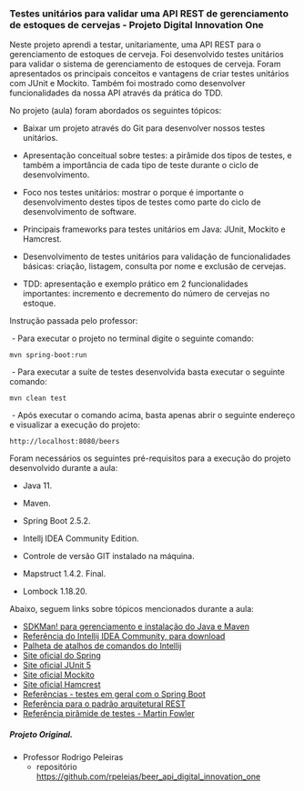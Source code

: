 <h3> Testes unitários para validar uma API REST de gerenciamento de estoques de cervejas - Projeto Digital Innovation One</h3> 



Neste projeto aprendi a testar, unitariamente, uma API REST para o gerenciamento de estoques de cerveja. Foi desenvolvido testes unitários para validar o  sistema de gerenciamento de estoques de cerveja. Foram apresentados os principais conceitos e vantagens de criar testes unitários com JUnit e Mockito. Também  foi mostrado como desenvolver funcionalidades da nossa API através da prática do TDD.

No projeto (aula)  foram abordados os seguintes tópicos:

- Baixar um projeto através do Git para desenvolver nossos testes unitários.

- Apresentação conceitual sobre testes: a pirâmide dos tipos de testes, e também a importância de cada tipo de teste durante o ciclo de desenvolvimento.

- Foco nos testes unitários: mostrar o porque é importante o desenvolvimento destes tipos de testes como parte do ciclo de desenvolvimento de software.

- Principais frameworks para testes unitários em Java: JUnit, Mockito e Hamcrest.

- Desenvolvimento de testes unitários para validação de funcionalidades básicas: criação, listagem, consulta por nome e exclusão de cervejas.

- TDD: apresentação e exemplo prático em 2 funcionalidades importantes: incremento e decremento do número de cervejas no estoque.

  

Instrução passada pelo professor:

​	- Para executar o projeto no terminal digite o seguinte comando:

```shell script
mvn spring-boot:run 
```

​	- Para executar a suíte de testes desenvolvida basta executar o seguinte comando:

```
mvn clean test
```

​	- Após executar o comando acima, basta apenas abrir o seguinte endereço e visualizar a execução do projeto:

```
http://localhost:8080/beers
```



Foram necessários os seguintes pré-requisitos para a execução do projeto desenvolvido durante a aula:

- Java 11.

- Maven.

- Spring Boot 2.5.2.

- Intellj IDEA Community Edition.

- Controle de versão GIT instalado na máquina.

- Mapstruct 1.4.2. Final.

- Lombock 1.18.20.

  

Abaixo, seguem links sobre tópicos mencionados durante a aula:

- [SDKMan! para gerenciamento e instalação do Java e Maven](https://sdkman.io/)
- [Referência do Intellij IDEA Community, para download](https://www.jetbrains.com/idea/download)
- [Palheta de atalhos de comandos do Intellij](https://resources.jetbrains.com/storage/products/intellij-idea/docs/IntelliJIDEA_ReferenceCard.pdf)
- [Site oficial do Spring](https://spring.io/)
- [Site oficial JUnit 5](https://junit.org/junit5/docs/current/user-guide/)
- [Site oficial Mockito](https://site.mockito.org/)
- [Site oficial Hamcrest](http://hamcrest.org/JavaHamcrest/)
- [Referências - testes em geral com o Spring Boot](https://www.baeldung.com/spring-boot-testing)
- [Referência para o padrão arquitetural REST](https://restfulapi.net/)
- [Referência pirâmide de testes - Martin Fowler](https://martinfowler.com/articles/practical-test-pyramid.html#TheImportanceOftestAutomation)



##### Projeto Original.

- Professor Rodrigo Peleiras
  - repositório https://github.com/rpeleias/beer_api_digital_innovation_one



